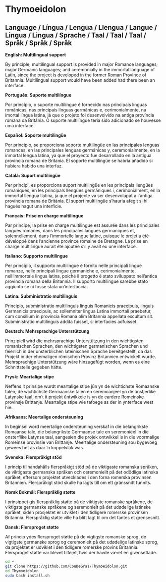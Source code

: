# Thymoeidolon


## Language / Língua / Lengua / Llengua / Langue / Lingua / Lingua / Sprache / Taal / Taal / Taal / Språk / Språk / Språk

**English: Multilingual support**  

By principle, multilingual support is provided in major Romance languages; major Germanic languages; and ceremonially in the immortal language of Latin, since the project is developed in the former Roman Province of Britannia. Multilingual support would have been added had there been an interface.  

**Português: Suporte multilíngue**  

Por princípio, o suporte multilíngue é fornecido nas principais línguas românicas, nas principais línguas germânicas e, cerimonialmente, na imortal língua latina, já que o projeto foi desenvolvido na antiga província romana da Britânia. O suporte multilíngue teria sido adicionado se houvesse uma interface.  

**Español: Soporte multilingüe**  

Por principio, se proporciona soporte multilingüe en las principales lenguas romances, en las principales lenguas germánicas y, ceremonialmente, en la inmortal lengua latina, ya que el proyecto fue desarrollado en la antigua provincia romana de Britania. El soporte multilingüe se habría añadido si hubiera habido una interfaz.  

**Català: Suport multilingüe**  

Per principi, es proporciona suport multilingüe en les principals llengües romàniques, en les principals llengües germàniques i, cerimonialment, en la immortal llengua llatina, ja que el projecte va ser desenvolupat a l'antiga província romana de Britània. El suport multilingüe s’hauria afegit si hi hagués hagut una interfície.  

**Français: Prise en charge multilingue**  

Par principe, la prise en charge multilingue est assurée dans les principales langues romanes, dans les principales langues germaniques et, solennellement, dans l’immortelle langue latine, puisque le projet a été développé dans l’ancienne province romaine de Bretagne. La prise en charge multilingue aurait été ajoutée s’il y avait eu une interface.  

**Italiano: Supporto multilingue**  

Per principio, il supporto multilingue è fornito nelle principali lingue romanze, nelle principali lingue germaniche e, cerimonialmente, nell’immortale lingua latina, poiché il progetto è stato sviluppato nell’antica provincia romana della Britannia. Il supporto multilingue sarebbe stato aggiunto se ci fosse stata un’interfaccia.  

**Latina: Subministratio multilinguis**  

Principio, subministratio multilinguis linguis Romanicis praecipuis, linguis Germanicis praecipuis, ac sollemniter lingua Latina immortali praebetur, cum consilium in provincia Romana olim Britannia appellata excultum sit. Subministratio multilinguis addita fuisset, si interfacies adfuisset.  

**Deutsch: Mehrsprachige Unterstützung**  

Prinzipiell wird die mehrsprachige Unterstützung in den wichtigsten romanischen Sprachen, den wichtigsten germanischen Sprachen und feierlich in der unsterblichen lateinischen Sprache bereitgestellt, da das Projekt in der ehemaligen römischen Provinz Britannien entwickelt wurde. Mehrsprachige Unterstützung wäre hinzugefügt worden, wenn es eine Schnittstelle gegeben hätte.  

**Frysk: Meartalige stipe**  

Neffens it prinsipe wurdt meartalige stipe jûn yn de wichtichste Romaanske talen, de wichtichste Germaanske talen en seremoanjeel yn de ûnstjerlike Latynske taal, om’t it projekt ûntwikkele is yn de eardere Romeinske provinsje Brittanje. Meartalige stipe wie tafoege as der in ynterface west hie.  

**Afrikaans: Meertalige ondersteuning**  

In beginsel word meertalige ondersteuning verskaf in die belangrikste Romaanse tale, die belangrikste Germaanse tale en seremoniëel in die onsterflike Latynse taal, aangesien die projek ontwikkel is in die voormalige Romeinse provinsie van Brittanje. Meertalige ondersteuning sou bygevoeg gewees het as daar ’n koppelvlak was.  

**Svenska: Flerspråkigt stöd**  

I princip tillhandahålls flerspråkigt stöd på de viktigaste romanska språken, de viktigaste germanska språken och ceremoniellt på det odödliga latinska språket, eftersom projektet utvecklades i den forna romerska provinsen Britannien. Flerspråkigt stöd skulle ha lagts till om ett gränssnitt funnits.  

**Norsk Bokmål: Flerspråklig støtte**  

I prinsippet gis flerspråklig støtte på de viktigste romanske språkene, de viktigste germanske språkene og seremonielt på det udødelige latinske språket, siden prosjektet er utviklet i den tidligere romerske provinsen Britannia. Flerspråklig støtte ville ha blitt lagt til om det fantes et grensesnitt.  

**Dansk: Flersproget støtte**  

Af princip ydes flersproget støtte på de vigtigste romanske sprog, de vigtigste germanske sprog og ceremonielt på det udødelige latinske sprog, da projektet er udviklet i den tidligere romerske provins Britannia. Flersproget støtte var blevet tilføjet, hvis der havde været en grænseflade.  



```bash
cd ~
git clone https://github.com/CouDeGras/Thymoeidolon.git
cd Thymoeidolon
sudo bash install.sh
```



